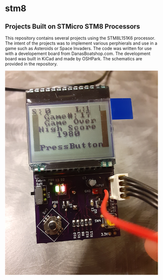 # stm8
Projects Built on STMicro STM8 Processors
------------------------------------------
This repository contains several projects using the STM8L151K6 processor.  The intent of the projects was to implement various perphierals and use in a game such as Asteroids or Space Invaders.  The code was written for use with a developement board from DanasBoatshop.com.  The development board was built in KiCad and made by OSHPark.  The schematics are provided in the repository.

![alt text](https://raw.githubusercontent.com/danaolcott/stm8/master/source/stvd/stm8devboard_schematics/stm8_dev2.jpg)



